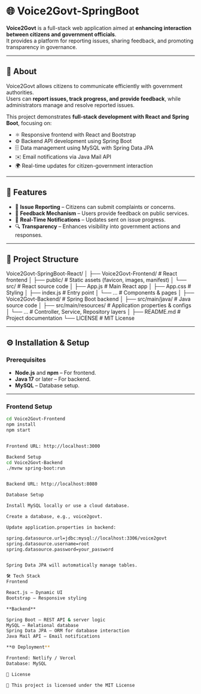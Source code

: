 # 🌐 Voice2Govt-SpringBoot

**Voice2Govt** is a full-stack web application aimed at **enhancing interaction between citizens and government officials**.  
It provides a platform for reporting issues, sharing feedback, and promoting transparency in governance.  

---

## 📖 About

Voice2Govt allows citizens to communicate efficiently with government authorities.  
Users can **report issues, track progress, and provide feedback**, while administrators manage and resolve reported issues.  

This project demonstrates **full-stack development with React and Spring Boot**, focusing on:

- ⚛️ Responsive frontend with React and Bootstrap  
- ⚙️ Backend API development using Spring Boot  
- 🗄 Data management using MySQL with Spring Data JPA  
- ✉️ Email notifications via Java Mail API  
- 🌍 Real-time updates for citizen-government interaction  

---

## 🚀 Features

- 📝 **Issue Reporting** – Citizens can submit complaints or concerns.  
- 💬 **Feedback Mechanism** – Users provide feedback on public services.  
- 🔔 **Real-Time Notifications** – Updates sent on issue progress.  
- 🔍 **Transparency** – Enhances visibility into government actions and responses.  

---

## 📂 Project Structure
Voice2Govt-SpringBoot-React/
│
├── Voice2Govt-Frontend/ # React frontend
│ ├── public/ # Static assets (favicon, images, manifest)
│ └── src/ # React source code
│ ├── App.js # Main React app
│ ├── App.css # Styling
│ ├── index.js # Entry point
│ └── ... # Components & pages
│
├── Voice2Govt-Backend/ # Spring Boot backend
│ ├── src/main/java/ # Java source code
│ ├── src/main/resources/ # Application properties & configs
│ └── ... # Controller, Service, Repository layers
│
├── README.md # Project documentation
└── LICENSE # MIT License


---

## ⚙️ Installation & Setup

### **Prerequisites**
- **Node.js** and **npm** – For frontend.  
- **Java 17** or later – For backend.  
- **MySQL** – Database setup.  

---

### **Frontend Setup**

```bash
cd Voice2Govt-Frontend
npm install
npm start


Frontend URL: http://localhost:3000

Backend Setup
cd Voice2Govt-Backend
./mvnw spring-boot:run


Backend URL: http://localhost:8080

Database Setup

Install MySQL locally or use a cloud database.

Create a database, e.g., voice2govt.

Update application.properties in backend:

spring.datasource.url=jdbc:mysql://localhost:3306/voice2govt
spring.datasource.username=root
spring.datasource.password=your_password


Spring Data JPA will automatically manage tables.

🛠 Tech Stack
Frontend

React.js – Dynamic UI
Bootstrap – Responsive styling

**Backend**

Spring Boot – REST API & server logic
MySQL – Relational database
Spring Data JPA – ORM for database interaction
Java Mail API – Email notifications

**🌐 Deployment**

Frontend: Netlify / Vercel
Database: MySQL

📜 License

📌 This project is licensed under the MIT License 

